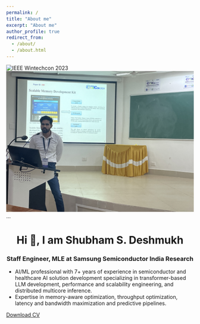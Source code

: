 ```yaml
---
permalink: /
title: "About me"
excerpt: "About me"
author_profile: true
redirect_from: 
  - /about/
  - /about.html
---
```

<div class="gallery-container">
  <div class="image-gallery">
    <img src="/images/IMG_4892.jpeg" alt="IEEE Wintechcon 2023">
    <img src="/images/IMG_9674.jpeg" alt="IEEE INDICON 2024">
    ...
  </div>
</div>


<h1 align="center">Hi 👋, I am Shubham S. Deshmukh</h1>
<h3 align="center">Staff Engineer, MLE at Samsung Semiconductor India Research</h3>

- AI/ML professional with 7+ years of experience in semiconductor and healthcare AI solution development specializing in
transformer-based LLM development, performance and scalability engineering, and distributed multicore inference.
- Expertise in memory-aware optimization, throughput optimization, latency and bandwidth maximization and predictive pipelines.

<a href="/Shubham_Deshmukh_Resume_.pdf" download class="btn">Download CV</a>
